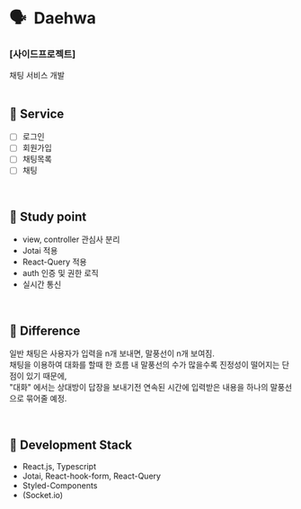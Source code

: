 # 🗣 &nbsp;Daehwa

### [사이드프로젝트]
채팅 서비스 개발
<br/>
<br/>

## 📄 Service
- [ ] 로그인
- [ ] 회원가입
- [ ] 채팅목록
- [ ] 채팅
<br/>

## 📝 Study point
- view, controller 관심사 분리
- Jotai 적용
- React-Query 적용
- auth 인증 및 권한 로직
- 실시간 통신
<br/>

## 🤔 Difference
일반 채팅은 사용자가 입력을 n개 보내면, 말풍선이 n개 보여짐.<br/>
채팅을 이용하여 대화를 할때 한 흐름 내 말풍선의 수가 많을수록 진정성이 떨어지는 단점이 있기 때문에,<br/>
"대화" 에서는 상대방이 답장을 보내기전 연속된 시간에 입력받은 내용을 하나의 말풍선으로 묶어줄 예정.

<br/>

## 🔧 Development Stack
- React.js, Typescript
- Jotai, React-hook-form, React-Query
- Styled-Components
- (Socket.io)
